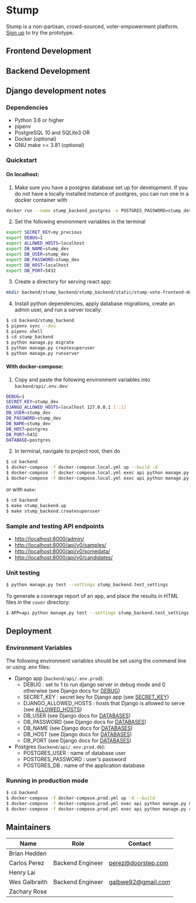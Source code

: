 # Stump
Stump is a non-partisan, crowd-sourced,
voter-empowerment platform. [Sign up](https://stump.vote/) to try the prototype.
## Frontend Development
## Backend Development

## Django development notes

### Dependencies

- Python 3.6 or higher
- pipenv
- PostgreSQL 10 and SQLite3
OR
- Docker (optional)
- GNU make >= 3.81 (optional)

### Quickstart

#### On localhost:
1. Make sure you have a postgres database set up for development. If you do not have a locally installed instance of postgres, you can run one in a docker container with

```bash
docker run --name stump_backend_postgres -e POSTGRES_PASSWORD=stump_dev -e POSTGRES_USER=stump_dev -e POSTGRES_DB=stump_dev -d -p 5432:5432 --rm postgres
```

2. Set the following environment variables in the terminal

```bash
export SECRET_KEY=my_precious
export DEBUG=1
export ALLOWED_HOSTS=localhost
export DB_NAME=stump_dev
export DB_USER=stump_dev
export DB_PASSWORD=stump_dev
export DB_HOST=localhost
export DB_PORT=5432
```

3. Create a directory for serving react app:
```bash
mkdir backend/stump_backend/stump_backend/static/stump-vote-frontend-demo
```

4. Install python dependencies, apply database migrations, create an admin user, and run a server locally:

```bash
$ cd backend/stump_backend
$ pipenv sync --dev
$ pipenv shell
$ cd stump_backend 
$ python manage.py migrate
$ python manage.py createsuperuser
$ python manage.py runserver
```

#### With docker-compose:
1. Copy and paste the following environment variables into ```backend/api/.env.dev```:
```bash
DEBUG=1
SECRET_KEY=stump_dev
DJANGO_ALLOWED_HOSTS=localhost 127.0.0.1 [::1]
DB_USER=stump_dev
DB_PASSWORD=stump_dev
DB_NAME=stump_dev
DB_HOST=postgres
DB_PORT=5432
DATABASE=postgres
```
2. In terminal, navigate to project root, then do
```bash
$ cd backend
$ docker-compose -f docker-compose.local.yml up --build -d
$ docker-compose -f docker-compose.local.yml exec api python manage.py migrate
$ docker-compose -f docker-compose.local.yml exec api python manage.py createsuperuser
```

or with ```make```:
```bash
$ cd backend
$ make stump_backend.up
$ make stump_backend.createsuperuser
```


### Sample and testing API endpoints

- <http://localhost:8000/admin/>
- <http://localhost:8000/api/v0/samples/>
- <http://localhost:8000/api/v0/somedata/>
- <http://localhost:8000/api/v0/candidates/>

### Unit testing

```bash
$ python manage.py test --settings stump_backend.test_settings
```

To generate a coverage report of an app, and place the results in HTML files in the `cover` directory:

```bash
$ APP=api python manage.py test --settings stump_backend.test_settings
```

## Deployment
### Environment Variables
The following environment variables should be set using the command line or using .env files:
  - Django app (```backend/api/.env.prod```):
    - DEBUG : set to 1 to run django server in debug mode and 0 otherwise (see Django docs for [DEBUG](https://docs.djangoproject.com/en/3.0/ref/settings/#debug))
    - SECRET_KEY : secret key for Django app (see [SECRET_KEY](https://docs.djangoproject.com/en/3.0/ref/settings/#secret-key))
    - DJANGO_ALLOWED_HOSTS : hosts that Django is allowed to serve (see [ALLOWED_HOSTS](https://docs.djangoproject.com/en/3.0/ref/settings/#allowed-hosts))
    - DB_USER (see Django docs for [DATABASES](https://docs.djangoproject.com/en/3.0/ref/settings/#databases))
    - DB_PASSWORD (see Django docs for [DATABASES](https://docs.djangoproject.com/en/3.0/ref/settings/#databases))
    - DB_NAME (see Django docs for [DATABASES](https://docs.djangoproject.com/en/3.0/ref/settings/#databases))
    - DB_HOST (see Django docs for [DATABASES](https://docs.djangoproject.com/en/3.0/ref/settings/#databases))
    - DB_PORT (see Django docs for [DATABASES](https://docs.djangoproject.com/en/3.0/ref/settings/#databases))
  - Postgres (```backend/api/.env.prod.db```):
    - POSTGRES_USER : name of database user
    - POSTGRES_PASSWORD : user's password
    - POSTGRES_DB : name of the application database

### Running in production mode

```bash
$ cd backend
$ docker-compose -f docker-compose.prod.yml up -d --build
$ docker-compose -f docker-compose.prod.yml exec api python manage.py migrate --noinput
$ docker-compose -f docker-compose.prod.yml exec api python manage.py collectstatic --no-input --clear
```

## Maintainers
| Name | Role | Contact |
| ---  | --- | --- |
| Brian Hedden  |   |   |
| Carlos Perez  | Backend Engineer | perez@doorstep.com |
| Henry Lai | | |
| Wes Galbraith | Backend Engineer | galbwe92@gmail.com |
| Zachary Rose  |   |   |
